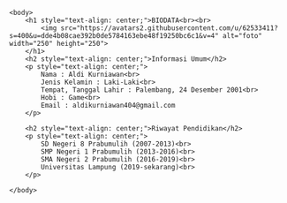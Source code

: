<html>
    <head>
        <title>BIODATA</title>
    </head>

    <body> 
        <h1 style="text-align: center;">BIODATA<br><br>
            <img src="https://avatars2.githubusercontent.com/u/62533411?s=400&u=dde4b08cae392b0de5784163ebe48f19250bc6c1&v=4" alt="foto" width="250" height="250">
        </h1>
        <h2 style="text-align: center;">Informasi Umum</h2>
        <p style="text-align: center;"> 
            Nama : Aldi Kurniawan<br>
            Jenis Kelamin : Laki-Laki<br>
            Tempat, Tanggal Lahir : Palembang, 24 Desember 2001<br>
            Hobi : Game<br>
            Email : aldikurniawan404@gmail.com
        </p>

        <h2 style="text-align: center;">Riwayat Pendidikan</h2>
        <p style="text-align: center;">
            SD Negeri 8 Prabumulih (2007-2013)<br>
            SMP Negeri 1 Prabumulih (2013-2016)<br>
            SMA Negeri 2 Prabumulih (2016-2019)<br>
            Universitas Lampung (2019-sekarang)<br>
        </p>

    </body>
</html>
